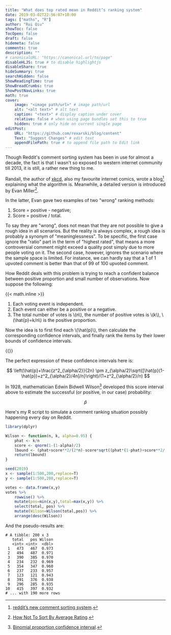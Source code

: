 ```yaml
---
title: "What does top rated mean in Reddit’s ranking system"
date: 2019-03-02T22:56:07+10:00
tags: ["maths", "R"]
author: "Rui Qiu"
showToc: false
TocOpen: false
draft: false
hidemeta: false
comments: true
description: ""
# canonicalURL: "https://canonical.url/to/page"
disableHLJS: true # to disable highlightjs
disableShare: true
hideSummary: true
searchHidden: false
ShowReadingTime: true
ShowBreadCrumbs: true
ShowPostNavLinks: true
math: true
cover:
    image: "<image path/url>" # image path/url
    alt: "<alt text>" # alt text
    caption: "<text>" # display caption under cover
    relative: false # when using page bundles set this to true
    hidden: true # only hide on current single page
editPost:
    URL: "https://github.com/rexarski/blog/content"
    Text: "Suggest Changes" # edit text
    appendFilePath: true # to append file path to Edit link
---
```


Though Reddit's comment sorting system has been in use for almost a decade, the fact is that I wasn't so exposed to western internet community till 2013, it is still, a rather new thing to me.

Randall, the author of [xkcd](https://xkcd.com), also my favourite internet comics, wrote a blog[^1] explaining what the algorithm is. Meanwhile, a detailed version is introduced by Evan Miller[^3].

[^1]: [reddit’s new comment sorting system](https://redditblog.com/2009/10/15/reddits-new-comment-sorting-system/).
[^3]: [How Not To Sort By Average Rating](http://www.evanmiller.org/how-not-to-sort-by-average-rating.html).

In the latter, Evan gave two examples of two "wrong" ranking methods:

1. Score = positive - negative;
2. Score = positive / total.

To say they are "wrong", does not mean that they are not possible to give a rough idea in all scenarios. But the reality is always complex, a rough idea is probably a synonym of "meaninglessness". To be specific, the first case ignore the "ratio" part in the term of "highest rated", that means a more controversial comment might exceed a quality post simply due to more people voting on it. The second case, however, ignores the scenario where the sample space is limited. For instance, we can hardly say that a 1 of 1 upvoted comment is better than that of 99 of 100 upvoted comment.

How Reddit deals with this problem is trying to reach a confident balance between positive proportion and small number of observations. Now suppose the following:

{{< math.inline >}}
<ol>
<li>Each voting event is independent.</li>
<li>Each event can either be a positive or a negative.</li>
<li>The total number of votes is \(n\), the number of positive votes is \(k\), \(\hat{p}=k/n\) is the positive proportion.</li>
</ol>

<p>
Now the idea is to first find each \(\hat{p}\), then calculate the corresponding confidence intervals, and finally rank the items by their lower bounds of confidence intervals.
</p>
{{</ math.inline >}}

The perfect expression of these confidence intervals here is:

$$ \left(\hat{p}+\frac{z^2_{\alpha/2}}{2n} \pm z_{\alpha/2}\sqrt{[\hat{p}(1-\hat{p})+z^2_{\alpha/2}/4n]/n}\right)/(1+z^2_{\alpha/2}/n) $$

In 1928, mathematician Edwin Bidwell Wilson[^2] developed this score interval above to estimate the successful (or positive, in our case) probability:

$$ \hat{p} $$

[^2]: [Binomial proportion confidence interval](https://en.wikipedia.org/wiki/Binomial_proportion_confidence_interval#Wilson_score_interval).

Here's my R script to simulate a comment ranking situation possibly happening every day on Reddit.

```r
library(dplyr)

Wilson <- function(n, k, alpha=0.95) {
    phat <- k/n
    score <- qnorm(1-(1-alpha)/2)
    lbound <- (phat+score**2/(2*n)-score*sqrt((phat*(1-phat)+score**2/(4*n))/n))/(1+score**2/n)
    return(lbound)
}

seed(2019)
x <- sample(1:500,200,replace=T)
y <- sample(1:500,200,replace=T)

votes <- data.frame(x,y)
votes %>%
    rowwise() %>%
    mutate(pos=min(x,y),total=max(x,y)) %>%
    select(total, pos) %>%
    mutate(Wilson=Wilson(total,pos)) %>%
    arrange(desc(Wilson))
```

And the pseudo-results are:

```
# A tibble: 200 x 3
   total   pos Wilson
   <int> <int>  <dbl>
 1   473   467  0.973
 2   494   487  0.971
 3   390   385  0.970
 4   234   232  0.969
 5   354   347  0.960
 6   237   233  0.957
 7   123   121  0.943
 8   391   376  0.938
 9   296   285  0.935
10   415   397  0.932
# ... with 190 more rows
```
